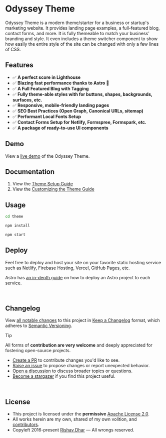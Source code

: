 # Odyssey Theme

Odyssey Theme is a modern theme/starter for a business or startup's marketing website. It provides landing page examples, a full-featured blog, contact forms, and more. It is fully themeable to match your business' branding and style. It even includes a theme switcher component to show how easily the entire style of the site can be changed with only a few lines of CSS.

## Features

- ✅ **A perfect score in Lighthouse**
- ✅ **Blazing fast performance thanks to Astro 🚀**
- ✅ **A Full Featured Blog with Tagging**
- ✅ **Fully theme-able styles with for buttons, shapes, backgrounds, surfaces, etc.**
- ✅ **Responsive, mobile-friendly landing pages**
- ✅ **SEO Best Practices (Open Graph, Canonical URLs, sitemap)**
- ✅ **Performant Local Fonts Setup**
- ✅ **Contact Forms Setup for Netlify, Formspree, Formspark, etc.**
- ✅ **A package of ready-to-use UI components**

## Demo

View a [live demo](https://odyssey-theme.sapling.supply/) of the Odyssey Theme.

## Documentation

1. View the [Theme Setup Guide](https://odyssey-theme.sapling.supply/theme/theme-setup)
2. View the [Customizing the Theme Guide](https://odyssey-theme.sapling.supply/theme/customizing-odyssey)

## Usage

```bash
cd theme

npm install

npm start
```

## Deploy

Feel free to deploy and host your site on your favorite static hosting service such as Netlify, Firebase Hosting, Vercel, GitHub Pages, etc.

Astro has [an in-depth guide](https://docs.astro.build/en/guides/deploy/) on how to deploy an Astro project to each service.

</br>

## Changelog

View [all notable changes](https://github.com/op5dev/odyssey-theme/releases "Releases.") to this project in [Keep a Changelog](https://keepachangelog.com "Keep a Changelog.") format, which adheres to [Semantic Versioning](https://semver.org "Semantic Versioning.").

> [!TIP]
>
> All forms of **contribution are very welcome** and deeply appreciated for fostering open-source projects.
>
> - [Create a PR](https://github.com/op5dev/odyssey-theme/pulls "Create a pull request.") to contribute changes you'd like to see.
> - [Raise an issue](https://github.com/op5dev/odyssey-theme/issues "Raise an issue.") to propose changes or report unexpected behavior.
> - [Open a discussion](https://github.com/op5dev/odyssey-theme/discussions "Open a discussion.") to discuss broader topics or questions.
> - [Become a stargazer](https://github.com/op5dev/odyssey-theme/stargazers "Become a stargazer.") if you find this project useful.

</br>

## License

- This project is licensed under the **permissive** [Apache License 2.0](LICENSE "Apache License 2.0.").
- All works herein are my own, shared of my own volition, and [contributors](https://github.com/op5dev/odyssey-theme/graphs/contributors "Contributors.").
- Copyleft 2016-present [Rishav Dhar](https://rdhar.dev "Rishav Dhar's profile.") — All wrongs reserved.
